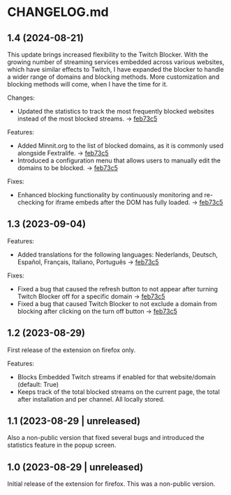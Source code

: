 # CHANGELOG.md

## 1.4 (2024-08-21)
This update brings increased flexibility to the Twitch Blocker. With the growing number of streaming services embedded across various websites, which have similar effects to Twitch, I have expanded the blocker to handle a wider range of domains and blocking methods.
More customization and blocking methods will come, when I have the time for it.

Changes:

  - Updated the statistics to track the most frequently blocked websites instead of the most blocked streams. -> [feb73c5](https://github.com/dppancake/twitch-embed-blocker/commit/feb73c524a0dc42ae00a6a74fb0b95c0ba5943c3)

Features:

  - Added Minnit.org to the list of blocked domains, as it is commonly used alongside Fextralife. -> [feb73c5](https://github.com/dppancake/twitch-embed-blocker/commit/feb73c524a0dc42ae00a6a74fb0b95c0ba5943c3)
  - Introduced a configuration menu that allows users to manually edit the domains to be blocked.  -> [feb73c5](https://github.com/dppancake/twitch-embed-blocker/commit/feb73c524a0dc42ae00a6a74fb0b95c0ba5943c3)

Fixes:

  - Enhanced blocking functionality by continuously monitoring and re-checking for iframe embeds after the DOM has fully loaded. -> [feb73c5](https://github.com/dppancake/twitch-embed-blocker/commit/feb73c524a0dc42ae00a6a74fb0b95c0ba5943c3)

## 1.3 (2023-09-04)

Features:

  - Added translations for the following languages: Nederlands, Deutsch, Español, Français, Italiano, Português -> [feb73c5](https://github.com/dppancake/twitch-embed-blocker/commit/feb73c524a0dc42ae00a6a74fb0b95c0ba5943c3)

Fixes:

  - Fixed a bug that caused the refresh button to not appear after turning Twitch Blocker off for a specific domain -> [feb73c5](https://github.com/dppancake/twitch-embed-blocker/commit/feb73c524a0dc42ae00a6a74fb0b95c0ba5943c3)
  - Fixed a bug that caused Twitch Blocker to not exclude a domain from blocking after clicking on the turn off button -> [feb73c5](https://github.com/dppancake/twitch-embed-blocker/commit/feb73c524a0dc42ae00a6a74fb0b95c0ba5943c3)

## 1.2 (2023-08-29)
First release of the extension on firefox only.

Features:

  - Blocks Embedded Twitch streams if enabled for that website/domain (default: True)
  - Keeps track of the total blocked streams on the current page, the total after installation and per channel. All locally stored.

## 1.1 (2023-08-29 | unreleased)
Also a non-public version that fixed several bugs and introduced the statistics feature in the popup screen.
    
## 1.0 (2023-08-29 | unreleased)
Initial release of the extension for firefox. This was a non-public version.
